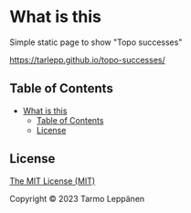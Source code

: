 # What is this

Simple static page to show "Topo successes"

https://tarlepp.github.io/topo-successes/

## Table of Contents

* [What is this](#what-is-this)
    * [Table of Contents](#table-of-contents)
    * [License](#license-table-of-contents)

## License

[The MIT License (MIT)](LICENSE)

Copyright © 2023 Tarmo Leppänen